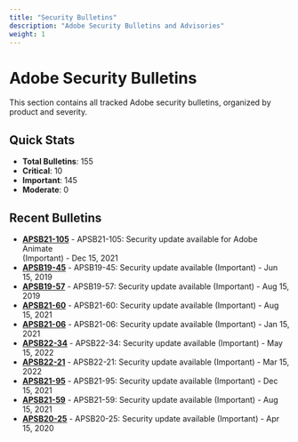 ```yaml
---
title: "Security Bulletins"
description: "Adobe Security Bulletins and Advisories"
weight: 1
---
```


# Adobe Security Bulletins

This section contains all tracked Adobe security bulletins, organized by product and severity.

## Quick Stats

- **Total Bulletins**: 155
- **Critical**: 10
- **Important**: 145
- **Moderate**: 0

## Recent Bulletins

- [**APSB21-105**](https://helpx.adobe.com/security/products/animate/apsb21-105.html) - APSB21-105: </b> Security update available for Adobe Animate</a><br /> (Important) - Dec 15, 2021
- [**APSB19-45**](https://helpx.adobe.com/security/products/other/apsb19-45.html) - APSB19-45: Security update available (Important) - Jun 15, 2019
- [**APSB19-57**](https://helpx.adobe.com/security/products/other/apsb19-57.html) - APSB19-57: Security update available (Important) - Aug 15, 2019
- [**APSB21-60**](https://helpx.adobe.com/security/products/other/apsb21-60.html) - APSB21-60: Security update available (Important) - Aug 15, 2021
- [**APSB21-06**](https://helpx.adobe.com/security/products/other/apsb21-06.html) - APSB21-06: Security update available (Important) - Jan 15, 2021
- [**APSB22-34**](https://helpx.adobe.com/security/products/other/apsb22-34.html) - APSB22-34: Security update available (Important) - May 15, 2022
- [**APSB22-21**](https://helpx.adobe.com/security/products/other/apsb22-21.html) - APSB22-21: Security update available (Important) - Mar 15, 2022
- [**APSB21-95**](https://helpx.adobe.com/security/products/other/apsb21-95.html) - APSB21-95: Security update available (Important) - Dec 15, 2021
- [**APSB21-59**](https://helpx.adobe.com/security/products/other/apsb21-59.html) - APSB21-59: Security update available (Important) - Aug 15, 2021
- [**APSB20-25**](https://helpx.adobe.com/security/products/other/apsb20-25.html) - APSB20-25: Security update available (Important) - Apr 15, 2020
